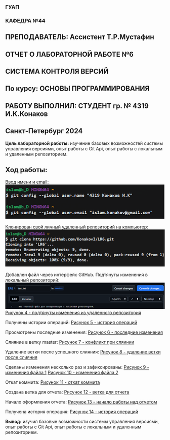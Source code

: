 ### ГУАП 
### КАФЕДРА №44 
## ПРЕПОДАВАТЕЛЬ: Ассистент Т.Р.Мустафин 
## ОТЧЕТ О ЛАБОРАТОРНОЙ РАБОТЕ №6
## СИСТЕМА КОНТРОЛЯ ВЕРСИЙ 
## По курсу: ОСНОВЫ ПРОГРАММИРОВАНИЯ 
## РАБОТУ ВЫПОЛНИЛ: СТУДЕНТ гр. № 4319 И.К.Конаков 
## Санкт-Петербург 2024 

**Цель лабораторной работы:** изучение базовых возможностей системы управления версиями, опыт работы с Git Api, опыт работы с локальным и удаленным репозиторием.

## Ход работы:
Ввод имени и email:
![Рисунок 1 - имя и email](screenshots/1.png)

Клонирован свой личный удаленный репозиторий на компьютер:
![Рисунок 2 - клонирование репозитория](screenshots/2.png)

Добавлен файл через интерфейс GitHub. Подтянуты изменения в локальный репозиторий:
![Рисунок 3 - добавление файла через интерфейс](screenshots/4.png)
[Рисунок 4 - подтянуты изменения из удаленного репозитория](screenshots/5.png)

Получены истории операций:
[Рисунок 5 - история операций](screenshots/6.png)

Просмотрены последние изменения:
[Рисунок 6 - последние изменения](screenshots/7.png)

Слияние в ветку master:
[Рисунок 7 - конфликт при сляинии](screenshots/8.png)

Удаление ветки после успешного слияния:
[Рисунок 8 - удаление ветки после слияния](screenshots/9.png)

Сделаны изменения несколько раз и зафиксированы:
[Рисунок 9 - изменения файла 1](screenshots/13.png)
[Рисунок 10 - изменения файла 2](screenshots/14.png)

Откат коммита:
[Рисунок 11 - откат коммита](screenshots/15.png)

Создана ветка для отчета:
[Рисунок 12 - ветка для отчета](screenshots/16.png)

Начало оформления отчета:
[Рисунок 13 - начало работы над отчетом](screenshots/17.png)

Получена история операция:
[Рисунок 14 - история операций](screenshots/18.png)

**Вывод:** изучил базовые возможности системы управления версиями, опыт работы с Git Api, опыт работы с локальным и удаленным репозиторием. 
